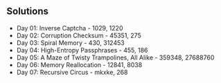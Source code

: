 ## Solutions 
* Day 01: Inverse Captcha - 1029, 1220
* Day 02: Corruption Checksum - 45351, 275
* Day 03: Spiral Memory - 430, 312453
* Day 04: High-Entropy Passphrases - 455, 186
* Day 05: A Maze of Twisty Trampolines, All Alike - 359348, 27688760
* Day 06: Memory Reallocation - 12841, 8038
* Day 07: Recursive Circus - mkxke, 268


